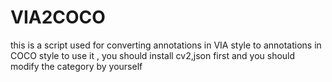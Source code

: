 # VIA2COCO
this is a script used for converting annotations in VIA style to annotations in COCO style
to use it , you should install cv2,json first
and you should modify the category by yourself

